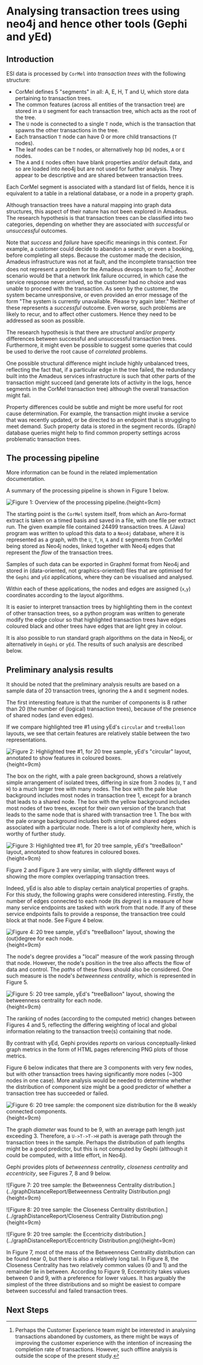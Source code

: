 # Analysing transaction trees using neo4j and hence other tools (Gephi and yEd)

## Introduction

ESI data is processed by `CorMel` into *transaction trees* with the following
structure:

* CorMel defines 5 "segments" in all: A, E, H, T and U, which store data
pertaining to transaction trees.
* The common features (across all entities of the transaction tree) are stored
in a `U` segment for each transaction tree, which acts as the root of the tree.
* The `U` node is connected to a single `T` node, which is the transaction that
spawns the other transactions in the tree.
* Each transaction `T` node can have 0 or more child transactions (`T` nodes).
* The leaf nodes can be `T` nodes, or alternatively hop (`H`) nodes, `A` or `E`
nodes.
* The `A` and `E` nodes often have blank properties and/or default data, and
so are loaded into neo4j but are not used for further analysis. They appear to
be descriptive and are shared between transaction trees.

Each CorMel segment is associated with a standard list of fields, hence it is
equivalent to a table in a relational database, or a node in a property graph.

Although transaction trees have a natural mapping into graph data structures,
this aspect of their nature has not been explored in Amadeus. The research
hypothesis is that transaction trees can be classified into two categories,
depending on whether they are associated with *successful* or *unsuccessful*
outcomes.

Note that *success* and *failure* have specific meanings in this context. For
example, a customer could decide to abandon a search, or even a booking, before
completing all steps. Because the customer made the decision, Amadeus
infrastructure was not at fault, and the incomplete transaction tree does not
represent a problem for the Amadeus devops team to fix[^1]. Another scenario
would be that a network link failure occurred, in which case the service
response never arrived, so the customer had no choice and was unable to proceed
with the transaction. As seen by the customer, the system became unresponsive,
or even provided an error message of the form "The system is currently
unavailable.  Please try again later." Neither of these represents a
*successful* outcome. Even worse, such problems are likely to recur, and to
affect other customers. Hence they need to be addressed as soon as possible.

[^1]: Perhaps the Customer Experience team might be interested in analysing
transactions abandoned by customers, as there might be ways of improving the
customer experience with the intention of increasing the completion rate of
transactions. However, such offline analysis is outside the scope of the
present study.
 
The research hypothesis is that there are *structural* and/or *property*
differences between successful and unsuccessful transaction trees. Furthermore,
it might even be possible to suggest some queries that could be used to derive
the root cause of *correlated* problems.

One possible structural difference might include highly unbalanced trees,
reflecting the fact that, if a particular edge in the tree failed, the
redundancy built into the Amadeus services infrastructure is such that other
parts of the transaction might succeed (and generate lots of activity in the
logs, hence segments in the CorMel transaction tree) although the overall
transaction might fail.

Property differences could be subtle and might be more useful for root cause
determination. For example, the transaction might invoke a service that was
recently updated, or be directed to an endpoint that is struggling to meet
demand. Such property data is stored in the segment records. (Graph) database
queries might help to find common property settings across problematic
transaction trees.

## The processing pipeline

More information can be found in the related implementation documentation.

A summary of the processing pipeline is shown in Figure 1 below. 

![Figure 1: Overview of the processing pipeline.](../img/pipeline-CROPPED.png){height=9cm}

The starting point is the `CorMel` system itself, from which an Avro-format
extract is taken on a timed basis and saved in a file, with one file per
extract run. The given example file contained 24499 transaction trees. A (Java)
program was written to upload this data to a `Neo4j` database, where it is
represented as a graph, with the `U`, `T`, `H`, `A` and `E` segments from
CorMel being stored as Neo4j nodes, linked together with Neo4j edges that
represent the *flow* of the transaction trees.

Samples of such data can be exported in Graphml format from Neo4j and stored in
(data-oriented, not graphics-oriented) files that are optimised for the `Gephi`
and `yEd` applications, where they can be visualised and analysed.

Within each of these applications, the nodes and edges are
assigned (`x`,`y`) coordinates according to the layout algorithms.  

It is easier to interpret transaction trees by highlighting them in the context of other
transaction trees, so a python program was written to generate modify the edge colour
so that highlighted transaction trees have edges coloured black and other trees have edges
that are light grey in colour.

It is also possible to run standard graph algorithms on the data in Neo4j, or alternatively
in `Gephi` or `yEd`. The results of such analysis are described below.

## Preliminary analysis results

It should be noted that the preliminary analysis results are based on a
sample data of 20 transaction trees, ignoring the `A` and `E` segment nodes.

The first interesting feature is that the number of components is 8 rather than
20 (the number of (logical) transaction trees), because of the presence of shared
nodes (and even edges).

If we compare highlighted tree #1 using yEd's `circular` and `treeBalloon` layouts,
we see that certain features are relatively stable between the two representations.

![Figure 2: Highlighted tree #1, for 20 tree sample, yEd's "circular" layout, annotated to show features in coloured boxes.](../img/sample20yed_circular_hl01.png){height=9cm}

The box on the right, with a pale green background, shows a relatively simple
arrangement of isolated trees, differing in size from 3 nodes (`U`, `T` and
`H`) to a much larger tree with many nodes. The box with the pale blue
background includes most nodes in transaction tree 1, except for a branch that
leads to a shared node. The box with the yellow background includes most nodes
of two trees, except for their own version of the branch that leads to the same
node that is shared with transaction tree 1. The box with the pale orange
background includes both simple and shared edges associated with a particular
node. There is a lot of complexity here, which is worthy of further study.

![Figure 3: Highlighted tree #1, for 20 tree sample, yEd's "treeBalloon" layout, annotated to show features in coloured boxes.](../img/sample20yed_treeBalloon_hl01.png){height=9cm}

Figure 2 and Figure 3 are very similar, with slightly different ways of showing
the more complex overlapping transaction trees.

Indeed, yEd is also able to display certain analytical properties of graphs.
For this study, the following graphs were considered interesting. Firstly, the
number of edges connected to each node (its *degree*) is a measure of how many
service endpoints are tasked with work from that node. If any of these service
endpoints fails to provide a response, the transaction tree could block at that
node. See Figure 4 below.

![Figure 4: 20 tree sample, yEd's "treeBalloon" layout, showing the (out)degree for each node.](../img/sample20yed_treeBalloon_numberConnectedEdges.png){height=9cm}

The node's degree provides a "local" measure of the work passing through that
node.  However, the node's position in the tree also affects the flow of data
and control. The *paths* of these flows should also be considered. One such
measure is the node's *betweenness centrality*, which is represented in Figure
5.

![Figure 5: 20 tree sample, yEd's "treeBalloon" layout, showing the betweenness centrality for each node.](../img/sample20yed_treeBalloon_nodeBetweennessCentrality.png){height=9cm}

The ranking of nodes (according to the computed metric) changes between Figures
4 and 5, reflecting the differing weighting of local and global information
relating to the transaction tree(s) containing that node.

By contrast with yEd, Gephi provides *reports* on various conceptually-linked
graph metrics in the form of HTML pages referencing PNG plots of those metrics.

Figure 6 below indicates that there are 3 components with very few nodes, but
with other transaction trees having significantly more nodes (~300 nodes in one
case).  More analysis would be needed to determine whether the distribution of
component size might be a good predictor of whether a transaction tree has
succeeded or failed.

![Figure 6: 20 tree sample: the component size distribution for the 8 weakly connected components.](../connectedComponentsReport/cc-size-distribution.png){height=9cm}

The graph *diameter* was found to be 9, with an average path length just
exceeding 3.  Therefore, a `U->T->T->H` path is average path through the
transaction trees in the sample. Perhaps the distribution of path lengths might
be a good predictor, but this is not computed by Gephi (although it could be
computed, with a little effort, in Neo4j).

Gephi provides plots of *betweenness centrality*, *closeness centrality* and
*eccentricity*, see Figures 7, 8 and 9 below.

![Figure 7: 20 tree sample: the Betweenness Centrality distribution.](../graphDistanceReport/Betweenness Centrality Distribution.png){height=9cm}

![Figure 8: 20 tree sample: the Closeness Centrality distribution.](../graphDistanceReport/Closeness Centrality Distribution.png){height=9cm}

![Figure 9: 20 tree sample: the Eccentricity distribution.](../graphDistanceReport/Eccentricity Distribution.png){height=9cm}

In Figure 7, most of the mass of the Betweenness Centrality distribution can be
found near 0, but there is also a relatively long tail. In Figure 8, the
Closeness Centrality has two relatively common values (0 and 1) and the
remainder lie in between. According to Figure 9, Eccentricity takes values
between 0 and 9, with a preference for lower values.  It has arguably the
simplest of the three distributions and so might be easiest to compare between
successful and failed transaction trees.
 
## Next Steps

